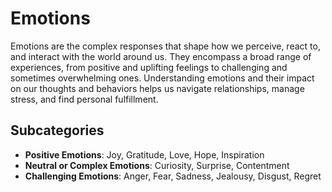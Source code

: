 # Emotions

Emotions are the complex responses that shape how we perceive, react to, and interact with the world around us. They encompass a broad range of experiences, from positive and uplifting feelings to challenging and sometimes overwhelming ones. Understanding emotions and their impact on our thoughts and behaviors helps us navigate relationships, manage stress, and find personal fulfillment.

## Subcategories

- **Positive Emotions**: Joy, Gratitude, Love, Hope, Inspiration
- **Neutral or Complex Emotions**: Curiosity, Surprise, Contentment
- **Challenging Emotions**: Anger, Fear, Sadness, Jealousy, Disgust, Regret
